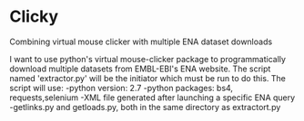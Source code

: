# Clicky
Combining virtual mouse clicker with multiple ENA dataset downloads

I want to use python's virtual mouse-clicker package to programmatically download multiple datasets from EMBL-EBI's ENA website. 
The script named 'extractor.py' will be the initiator which must be run to do this.
The script will use:
-python version: 2.7
-python packages: bs4, requests,selenium
-XML file generated after launching a specific ENA query
-getlinks.py and getloads.py, both in the same directory as extractort.py
